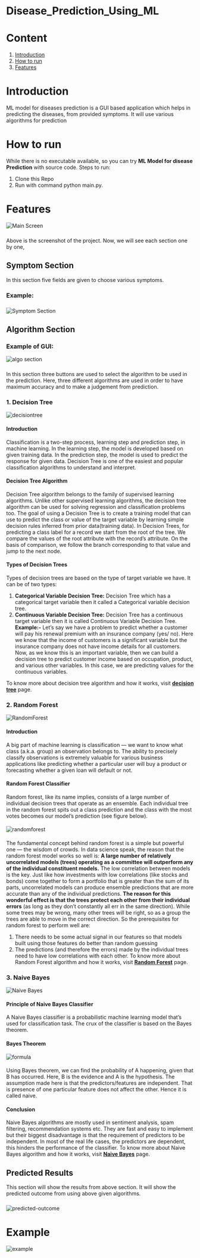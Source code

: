 # Disease_Prediction_Using_ML
# Content
1. [Introduction](#Introduction)
2. [How to run](#How-to-run)
3. [Features](#Features)

# Introduction
ML model for diseases prediction is a GUI based application which helps in predicting the diseases, from provided symptoms. It will use various algorithms for prediction

# How to run
While there is no executable available, so you can try **ML Model for disease Prediction** with source code.
Steps to run:
1. Clone this Repo
2. Run with command python main.py.

# Features
![Main Screen](https://github.com/divyakamat31/Disease_Prediction_Using_ML/blob/main/imgs/gui1.PNG)
###
Above is the screenshot of the project.
Now, we will see each section one by one,
## Symptom Section
In this section five fields are given to choose various symptoms. 
### Example: 
###
![Symptom Section](https://github.com/divyakamat31/Disease_Prediction_Using_ML/blob/main/imgs/gui-symptoms.PNG)
## Algorithm Section
### Example of GUI: 
![algo section](https://github.com/divyakamat31/Disease_Prediction_Using_ML/blob/main/imgs/gui-algo.PNG)
###
In this section three buttons are used to select the algorithm to be used in the prediction. Here, three different algorithms are used in order to have maximum accuracy and to make a judgement from prediction.
### 1. Decision Tree
![decisiontree](https://github.com/divyakamat31/Disease_Prediction_Using_ML/blob/main/imgs/decision.gif)
#### Introduction
Classification is a two-step process, learning step and prediction step, in machine learning. In the learning step, the model is developed based on given training data. In the prediction step, the model is used to predict the response for given data. Decision Tree is one of the easiest and popular classification algorithms to understand and interpret.
#### Decision Tree Algorithm
Decision Tree algorithm belongs to the family of supervised learning algorithms. Unlike other supervised learning algorithms, the decision tree algorithm can be used for solving regression and classification problems too. The goal of using a Decision Tree is to create a training model that can use to predict the class or value of the target variable by learning simple decision rules inferred from prior data(training data). In Decision Trees, for predicting a class label for a record we start from the root of the tree. We compare the values of the root attribute with the record’s attribute. On the basis of comparison, we follow the branch corresponding to that value and jump to the next node.
#### Types of Decision Trees
Types of decision trees are based on the type of target variable we have. It can be of two types:
1. **Categorical Variable Decision Tree:** Decision Tree which has a categorical target variable then it called a Categorical variable decision tree.
2. **Continuous Variable Decision Tree:** Decision Tree has a continuous target variable then it is called Continuous Variable Decision Tree.
**Example:-** Let’s say we have a problem to predict whether a customer will pay his renewal premium with an insurance company (yes/ no). Here we know that the income of customers is a significant variable but the insurance company does not have income details for all customers. Now, as we know this is an important variable, then we can build a decision tree to predict customer income based on occupation, product, and various other variables. In this case, we are predicting values for the continuous variables.

To know more about decision tree algorithm and how it works, visit **[decision tree](https://dataaspirant.com/2017/01/30/how-decision-tree-algorithm-works/)** page.
### 2. Random Forest
![RandomForest](https://github.com/N-NeelPatel/ML-Model-for-Disease-Prediction/blob/master/imgs/random.jpeg)
#### Introduction
A big part of machine learning is classification — we want to know what class (a.k.a. group) an observation belongs to. The ability to precisely classify observations is extremely valuable for various business applications like predicting whether a particular user will buy a product or forecasting whether a given loan will default or not.
#### Random Forest Classifier
Random forest, like its name implies, consists of a large number of individual decision trees that operate as an ensemble. Each individual tree in the random forest spits out a class prediction and the class with the most votes becomes our model’s prediction (see figure below).
####
![randomforest](https://github.com/N-NeelPatel/ML-Model-for-Disease-Prediction/blob/master/imgs/random2.jpeg)
####
The fundamental concept behind random forest is a simple but powerful one — the wisdom of crowds. In data science speak, the reason that the random forest model works so well is: **A large number of relatively uncorrelated models (trees) operating as a committee will outperform any of the individual constituent models.**
The low correlation between models is the key. Just like how investments with low correlations (like stocks and bonds) come together to form a portfolio that is greater than the sum of its parts, uncorrelated models can produce ensemble predictions that are more accurate than any of the individual predictions. **The reason for this wonderful effect is that the trees protect each other from their individual errors** (as long as they don’t constantly all err in the same direction). While some trees may be wrong, many other trees will be right, so as a group the trees are able to move in the correct direction. So the prerequisites for random forest to perform well are:
1. There needs to be some actual signal in our features so that models built using those features do better than random guessing
2. The predictions (and therefore the errors) made by the individual trees need to have low correlations with each other.
To know more about Random Forest algorithm and how it works, visit **[Random Forest](https://towardsdatascience.com/understanding-random-forest-58381e0602d2)** page.
### 3. Naive Bayes
![Naive Bayes](https://github.com/N-NeelPatel/ML-Model-for-Disease-Prediction/blob/master/imgs/naive.jpeg)
#### Principle of Naive Bayes Classifier
A Naive Bayes classifier is a probabilistic machine learning model that’s used for classification task. The crux of the classifier is based on the Bayes theorem.
#### Bayes Theorem
![formula](https://github.com/N-NeelPatel/ML-Model-for-Disease-Prediction/blob/master/imgs/bayes.png)
####
Using Bayes theorem, we can find the probability of A happening, given that B has occurred. Here, B is the evidence and A is the hypothesis. The assumption made here is that the predictors/features are independent. That is presence of one particular feature does not affect the other. Hence it is called naive.
#### Conclusion
Naive Bayes algorithms are mostly used in sentiment analysis, spam filtering, recommendation systems etc. They are fast and easy to implement but their biggest disadvantage is that the requirement of predictors to be independent. In most of the real life cases, the predictors are dependent, this hinders the performance of the classifier.
To know more about Naive Bayes algorithm and how it works, visit **[Naive Bayes](https://towardsdatascience.com/naive-bayes-classifier-81d512f50a7c)** page.




## Predicted Results
This section will show the results from above section. It will show the predicted outcome from using above given algorithms.
###
![predicted-outcome](https://github.com/N-NeelPatel/ML-Model-for-Disease-Prediction/blob/master/imgs/gui-result.PNG)
# Example
![example](https://github.com/N-NeelPatel/ML-Model-for-Disease-Prediction/blob/master/imgs/gui-2.PNG)

